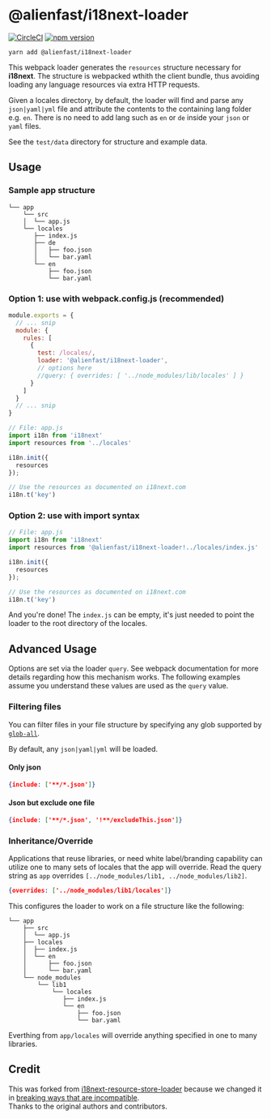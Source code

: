 # @alienfast/i18next-loader

[![CircleCI](https://circleci.com/gh/alienfast/i18next-loader/tree/develop.svg?style=svg&circle-token=9de60bf76b13f269bb560cd89ea253c9c04238ce)](https://circleci.com/gh/alienfast/i18next-loader/tree/develop)
[![npm version](https://badge.fury.io/js/%40alienfast%2Fi18next-loader.svg)](https://badge.fury.io/js/%40alienfast%2Fi18next-loader)

`yarn add @alienfast/i18next-loader`

This webpack loader generates the `resources` structure necessary for **i18next**.  The structure is webpacked wthith the
 client bundle, thus avoiding loading any language resources via extra HTTP requests. 
 
Given a locales directory, by default, the loader will find and parse any `json|yaml|yml` file and attribute the 
contents to the containing lang folder e.g. `en`.  There is no need to add lang such as `en` or `de` inside your 
`json` or `yaml` files.
 
See the `test/data` directory for structure and example data.

## Usage

### Sample app structure

```
└── app
    └── src
    │  └── app.js
    └── locales
       ├── index.js
       ├── de
       │   ├── foo.json
       │   └── bar.yaml
       └── en
           ├── foo.json
           └── bar.yaml
```

### Option 1: use with webpack.config.js (recommended)

```javascript
module.exports = {
  // ... snip
  module: {
    rules: [
      {
        test: /locales/,
        loader: '@alienfast/i18next-loader',
        // options here
        //query: { overrides: [ '../node_modules/lib/locales' ] }
      }
    ]
  }
  // ... snip
}
```

```javascript
// File: app.js
import i18n from 'i18next'
import resources from '../locales'

i18n.init({
  resources
});

// Use the resources as documented on i18next.com
i18n.t('key')
```

### Option 2: use with import syntax

```javascript
// File: app.js
import i18n from 'i18next'
import resources from '@alienfast/i18next-loader!../locales/index.js'

i18n.init({
  resources
});

// Use the resources as documented on i18next.com
i18n.t('key')
```

And you're done! The `index.js` can be empty, it's just needed to point the loader to the root directory of the locales.

## Advanced Usage

Options are set via the loader `query`. See webpack documentation for more details regarding how this mechanism works.
The following examples assume you understand these values are used as the `query` value.  

### Filtering files
You can filter files in your file structure by specifying any glob supported by [`glob-all`](https://github.com/jpillora/node-glob-all).

By default, any `json|yaml|yml` will be loaded.

#### Only json
```json
{include: ['**/*.json']}
```

#### Json but exclude one file
```json
{include: ['**/*.json', '!**/excludeThis.json']}
```

### Inheritance/Override
Applications that reuse libraries, or need white label/branding capability can utilize one to many sets of locales that 
the app will override.  Read the query string as `app` overrides `[../node_modules/lib1, ../node_modules/lib2]`.  

```json
{overrides: ['../node_modules/lib1/locales']}
```
This configures the loader to work on a file structure like the following:

```
└── app
    ├── src
    │  └── app.js
    ├── locales
    │  ├── index.js
    │  └── en
    │      ├── foo.json
    │      └── bar.yaml
    └── node_modules
        └── lib1
            └── locales
               ├── index.js
               └── en
                   ├── foo.json
                   └── bar.yaml
```

Everthing from `app/locales` will override anything specified in one to many libraries.

## Credit

This was forked from [i18next-resource-store-loader](https://github.com/atroo/i18next-resource-store-loader) because
we changed it in [breaking ways that are incompatible](https://github.com/atroo/i18next-resource-store-loader/issues/14#issuecomment-331726268).  
Thanks to the original authors and contributors.  